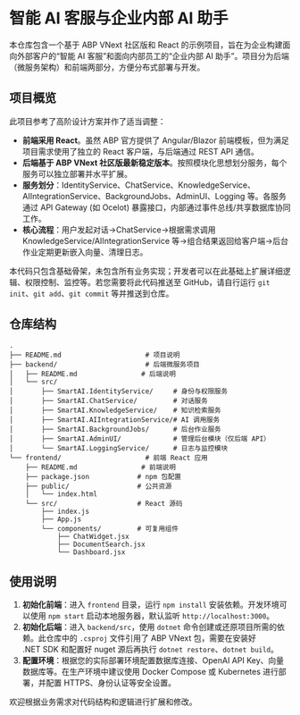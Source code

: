 # 智能 AI 客服与企业内部 AI 助手

本仓库包含一个基于 ABP VNext 社区版和 React 的示例项目，旨在为企业构建面向外部客户的“智能 AI 客服”和面向内部员工的“企业内部 AI 助手”。项目分为后端（微服务架构）和前端两部分，方便分布式部署与开发。

## 项目概览

此项目参考了高阶设计方案并作了适当调整：

* **前端采用 React**。虽然 ABP 官方提供了 Angular/Blazor 前端模板，但为满足项目需求使用了独立的 React 客户端，与后端通过 REST API 通信。
* **后端基于 ABP VNext 社区版最新稳定版本**。按照模块化思想划分服务，每个服务可以独立部署并水平扩展。
* **服务划分**：IdentityService、ChatService、KnowledgeService、AIIntegrationService、BackgroundJobs、AdminUI、Logging 等。各服务通过 API Gateway (如 Ocelot) 暴露接口，内部通过事件总线/共享数据库协同工作。
* **核心流程**：用户发起对话→ChatService→根据需求调用 KnowledgeService/AIIntegrationService 等→组合结果返回给客户端→后台作业定期更新嵌入向量、清理日志。

本代码只包含基础骨架，未包含所有业务实现；开发者可以在此基础上扩展详细逻辑、权限控制、监控等。若您需要将此代码推送至 GitHub，请自行运行 `git init`、`git add`、`git commit` 等并推送到仓库。

## 仓库结构

```text
.
├── README.md                     # 项目说明
├── backend/                      # 后端微服务项目
│   ├── README.md                # 后端说明
│   └── src/
│       ├── SmartAI.IdentityService/     # 身份与权限服务
│       ├── SmartAI.ChatService/         # 对话服务
│       ├── SmartAI.KnowledgeService/    # 知识检索服务
│       ├── SmartAI.AIIntegrationService/# AI 调用服务
│       ├── SmartAI.BackgroundJobs/      # 后台作业服务
│       ├── SmartAI.AdminUI/             # 管理后台模块（仅后端 API）
│       └── SmartAI.LoggingService/      # 日志与监控模块
└── frontend/                     # 前端 React 应用
    ├── README.md                # 前端说明
    ├── package.json            # npm 包配置
    ├── public/                 # 公共资源
    │   └── index.html
    └── src/                    # React 源码
        ├── index.js
        ├── App.js
        └── components/         # 可复用组件
            ├── ChatWidget.jsx
            ├── DocumentSearch.jsx
            └── Dashboard.jsx
```

## 使用说明

1. **初始化前端**：进入 `frontend` 目录，运行 `npm install` 安装依赖。开发环境可以使用 `npm start` 启动本地服务器，默认监听 `http://localhost:3000`。
2. **初始化后端**：进入 `backend/src`，使用 `dotnet` 命令创建或还原项目所需的依赖。此仓库中的 `.csproj` 文件引用了 ABP VNext 包，需要在安装好 .NET SDK 和配置好 nuget 源后再执行 `dotnet restore`、`dotnet build`。
3. **配置环境**：根据您的实际部署环境配置数据库连接、OpenAI API Key、向量数据库等。在生产环境中建议使用 Docker Compose 或 Kubernetes 进行部署，并配置 HTTPS、身份认证等安全设置。

欢迎根据业务需求对代码结构和逻辑进行扩展和修改。

